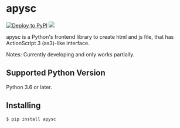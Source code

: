 # apysc

[![Deploy to PyPI](https://github.com/simon-ritchie/apysc/actions/workflows/deploy_to_pypi.yml/badge.svg)](https://github.com/simon-ritchie/apysc/actions/workflows/deploy_to_pypi.yml)
![](https://byob.yarr.is/simon-ritchie/apysc/pytest_coverage)

apysc is a Python's frontend library to create html and js file, that has ActionScript 3 (as3)-like interface.

Notes: Currently developing and only works partially.

## Supported Python Version

Python 3.6 or later.

## Installing

```
$ pip install apysc
```
